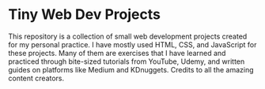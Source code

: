 # Tiny Web Dev Projects

This repository is a collection of small web development projects created for my personal practice. I have mostly used HTML, CSS, and JavaScript for these projects. Many of them are exercises that I have learned and practiced through bite-sized tutorials from YouTube, Udemy, and written guides on platforms like Medium and KDnuggets. Credits to all the amazing content creators.